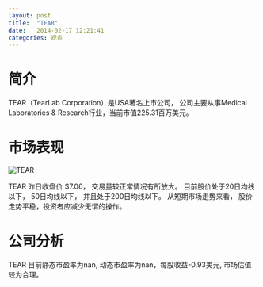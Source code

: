```yaml
---
layout: post
title:  "TEAR"
date:   2014-02-17 12:21:41
categories: 观点
---
```


# 简介
TEAR（TearLab Corporation）是USA著名上市公司，
公司主要从事Medical Laboratories & Research行业，当前市值225.31百万美元。

# 市场表现

![TEAR](http://finviz.com/chart.ashx?t=TEAR&ty=c&ta=1&p=d&s=l)

TEAR 昨日收盘价 $7.06，
交易量较正常情况有所放大。
目前股价处于20日均线以下，
50日均线以下，
并且处于200日均线以下。
从短期市场走势来看，
股价走势平稳，投资者应减少无谓的操作。

# 公司分析
TEAR 目前静态市盈率为nan, 动态市盈率为nan，每股收益-0.93美元,
市场估值较为合理。
